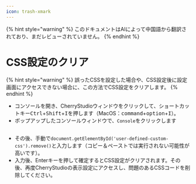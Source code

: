 ```yaml
---
icon: trash-xmark
---
```


{% hint style="warning" %}
このドキュメントはAIによって中国語から翻訳されており、まだレビューされていません。
{% endhint %}

# CSS設定のクリア

{% hint style="warning" %}
誤ったCSSを設定した場合や、CSS設定後に設定画面にアクセスできない場合に、この方法でCSS設定をクリアします。
{% endhint %}

* コンソールを開き、CherryStudioウィンドウをクリックして、ショートカットキー<kbd>Ctrl</kbd>+<kbd>Shift</kbd>+<kbd>I</kbd>を押します（MacOS：<kbd>command</kbd>+<kbd>option</kbd>+<kbd>I</kbd>）。
* ポップアップしたコンソールウィンドウで、`Console`をクリックします

<figure><img src="../../.gitbook/assets/image (126).png" alt=""><figcaption></figcaption></figure>

* その後、手動で`document.getElementById('user-defined-custom-css').remove()`と入力します（コピー＆ペーストでは実行されない可能性が高いです）。
* 入力後、Enterキーを押して確定するとCSS設定がクリアされます。その後、再度CherryStudioの表示設定にアクセスし、問題のあるCSSコードを削除してください。